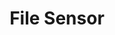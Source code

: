 ---
title: File Sensor
weight: 1
variants: -flyte -serverless +byoc +selfmanaged
layout: py_example
example_file: /external/unionai-examples/integrations/connectors/sensor/sensor/file_sensor_example.py
---